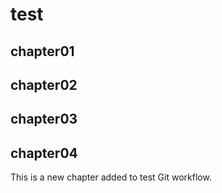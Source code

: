 # test

## chapter01

## chapter02

## chapter03


## chapter04

This is a new chapter added to test Git workflow.
